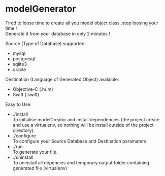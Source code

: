 # modelGenerator

Tired to loose time to create all you model object class, stop loosing your time !  
Generate it from your database in only 2 minutes !  

Source (Type of Database) supported: 

- mysql
- postgresql
- sqlite3
- oracle

Destination (Language of Generated Object) avalaible: 

- Objective-C (.h/.m)
- Swift (.swift)

Easy to Use: 

- ./install  
  To initialise modelCreator and install dependencies (the project create and use a virtualenv, so nothing will be install outside of the project directory).
- ./configure  
  To configure your Source Database and Destination paramaters.
- ./run  
  To generate your file.
- ./uninstall  
  To uninstall all depencies and temporary output folder containing generated file (virtualenv)
  
